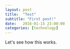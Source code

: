 ```yaml
---
layout: post
title:  "Test"
subtitle: "First post!"
date:   2016-01-15 23:00:00
categories: [technology]
---
```

Let's see how this works.
